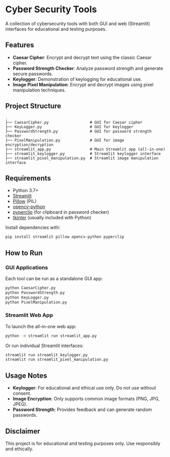 # Cyber Security Tools

A collection of cybersecurity tools with both GUI and web (Streamlit) interfaces for educational and testing purposes.

## Features

- **Caesar Cipher**: Encrypt and decrypt text using the classic Caesar cipher.
- **Password Strength Checker**: Analyze password strength and generate secure passwords.
- **Keylogger**: Demonstration of keylogging for educational use.
- **Image Pixel Manipulation**: Encrypt and decrypt images using pixel manipulation techniques.

## Project Structure

```
.
├── CaesarCipher.py                  # GUI for Caesar cipher
├── KeyLogger.py                     # GUI for keylogger
├── PasswordStrength.py              # GUI for password strength checker
├── PixelManipulation.py             # GUI for image encryption/decryption
├── streamlit_app.py                 # Main Streamlit app (all-in-one)
├── streamlit_keylogger.py           # Streamlit keylogger interface
├── streamlit_pixel_manipulation.py  # Streamlit image manipulation interface
```

## Requirements

- Python 3.7+
- [Streamlit](https://streamlit.io/)
- [Pillow](https://python-pillow.org/) (PIL)
- [opencv-python](https://pypi.org/project/opencv-python/)
- [pyperclip](https://pypi.org/project/pyperclip/) (for clipboard in password checker)
- [tkinter](https://wiki.python.org/moin/TkInter) (usually included with Python)

Install dependencies with:

```bash
pip install streamlit pillow opencv-python pyperclip
```

## How to Run

### GUI Applications

Each tool can be run as a standalone GUI app:

```bash
python CaesarCipher.py
python PasswordStrength.py
python KeyLogger.py
python PixelManipulation.py
```

### Streamlit Web App

To launch the all-in-one web app:

```bash
python -m streamlit run streamlit_app.py
```

Or run individual Streamlit interfaces:

```bash
streamlit run streamlit_keylogger.py
streamlit run streamlit_pixel_manipulation.py
```

## Usage Notes

- **Keylogger**: For educational and ethical use only. Do not use without consent.
- **Image Encryption**: Only supports common image formats (PNG, JPG, JPEG).
- **Password Strength**: Provides feedback and can generate random passwords.

## Disclaimer

This project is for educational and testing purposes only. Use responsibly and ethically. 